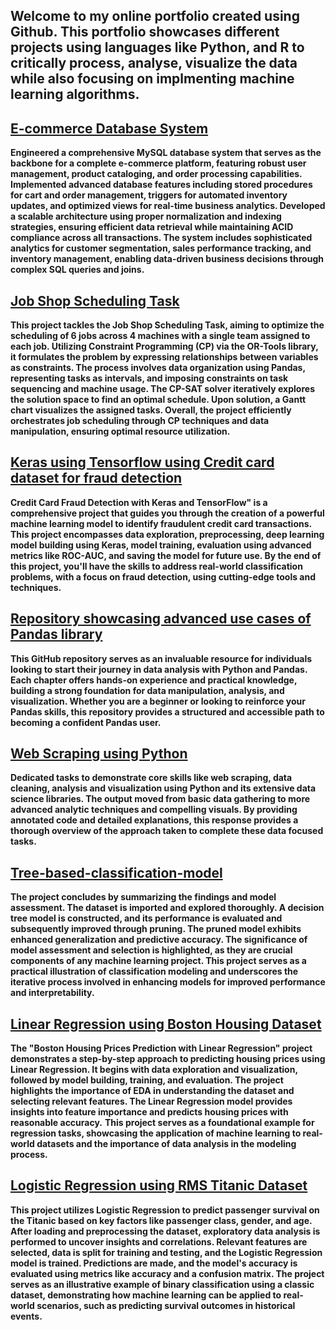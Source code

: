 
## Welcome to my online portfolio created using Github. This portfolio showcases different projects using languages like Python, and R to critically process, analyse, visualize the data while also focusing on implmenting machine learning algorithms.

## [E-commerce Database System](https://github.com/nirantbendale/E-Commerce-Database-System)
**Engineered a comprehensive MySQL database system that serves as the backbone for a complete e-commerce platform, featuring robust user management, product cataloging, and order processing capabilities. Implemented advanced database features including stored procedures for cart and order management, triggers for automated inventory updates, and optimized views for real-time business analytics. Developed a scalable architecture using proper normalization and indexing strategies, ensuring efficient data retrieval while maintaining ACID compliance across all transactions. The system includes sophisticated analytics for customer segmentation, sales performance tracking, and inventory management, enabling data-driven business decisions through complex SQL queries and joins.**

## [Job Shop Scheduling Task](https://github.com/nirantbendale/Job-Shop-Scheduling-Task)
**This project tackles the Job Shop Scheduling Task, aiming to optimize the scheduling of 6 jobs across 4 machines with a single team assigned to each job. Utilizing Constraint Programming (CP) via the OR-Tools library, it formulates the problem by expressing relationships between variables as constraints. The process involves data organization using Pandas, representing tasks as intervals, and imposing constraints on task sequencing and machine usage. The CP-SAT solver iteratively explores the solution space to find an optimal schedule. Upon solution, a Gantt chart visualizes the assigned tasks. Overall, the project efficiently orchestrates job scheduling through CP techniques and data manipulation, ensuring optimal resource utilization.**

## [Keras using Tensorflow using Credit card dataset for fraud detection](https://github.com/nirantbendale/Keras-Tensorflow)
**Credit Card Fraud Detection with Keras and TensorFlow" is a comprehensive project that guides you through the creation of a powerful machine learning model to identify fraudulent credit card transactions. This project encompasses data exploration, preprocessing, deep learning model building using Keras, model training, evaluation using advanced metrics like ROC-AUC, and saving the model for future use. By the end of this project, you'll have the skills to address real-world classification problems, with a focus on fraud detection, using cutting-edge tools and techniques.**

## [Repository showcasing advanced use cases of Pandas library](https://github.com/nirantbendale/Everything-Pandas)
**This GitHub repository serves as an invaluable resource for individuals looking to start their journey in data analysis with Python and Pandas. Each chapter offers hands-on experience and practical knowledge, building a strong foundation for data manipulation, analysis, and visualization. Whether you are a beginner or looking to reinforce your Pandas skills, this repository provides a structured and accessible path to becoming a confident Pandas user.**

## [Web Scraping using Python](https://github.com/nirantbendale/Web-Scraping-using-Python)
**Dedicated tasks to demonstrate core skills like web scraping, data cleaning, analysis and visualization using Python and its extensive data science libraries. The output moved from basic data gathering to more advanced analytic techniques and compelling visuals. By providing annotated code and detailed explanations, this response provides a thorough overview of the approach taken to complete these data focused tasks.**

## [Tree-based-classification-model](https://github.com/nirantbendale/Tree-based-classification-model)
**The project concludes by summarizing the findings and model assessment. The dataset is imported and explored thoroughly. A decision tree model is constructed, and its performance is evaluated and subsequently improved through pruning. The pruned model exhibits enhanced generalization and predictive accuracy. The significance of model assessment and selection is highlighted, as they are crucial components of any machine learning project. This project serves as a practical illustration of classification modeling and underscores the iterative process involved in enhancing models for improved performance and interpretability.**

## [Linear Regression using Boston Housing Dataset](https://github.com/nirantbendale/Linear-Regression)
**The "Boston Housing Prices Prediction with Linear Regression" project demonstrates a step-by-step approach to predicting housing prices using Linear Regression. It begins with data exploration and visualization, followed by model building, training, and evaluation. The project highlights the importance of EDA in understanding the dataset and selecting relevant features. The Linear Regression model provides insights into feature importance and predicts housing prices with reasonable accuracy.**
**This project serves as a foundational example for regression tasks, showcasing the application of machine learning to real-world datasets and the importance of data analysis in the modeling process.**

## [Logistic Regression using RMS Titanic Dataset](https://github.com/nirantbendale/Logistic-Regression)
**This project utilizes Logistic Regression to predict passenger survival on the Titanic based on key factors like passenger class, gender, and age. After loading and preprocessing the dataset, exploratory data analysis is performed to uncover insights and correlations. Relevant features are selected, data is split for training and testing, and the Logistic Regression model is trained. Predictions are made, and the model's accuracy is evaluated using metrics like accuracy and a confusion matrix. The project serves as an illustrative example of binary classification using a classic dataset, demonstrating how machine learning can be applied to real-world scenarios, such as predicting survival outcomes in historical events.**


